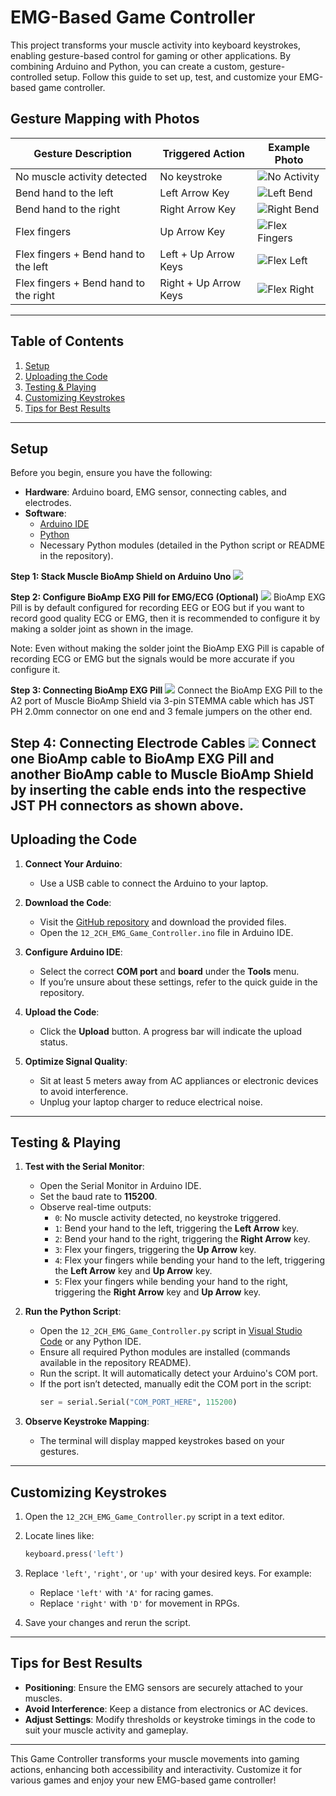 # EMG-Based Game Controller

This project transforms your muscle activity into keyboard keystrokes, enabling gesture-based control for gaming or other applications. By combining Arduino and Python, you can create a custom, gesture-controlled setup. Follow this guide to set up, test, and customize your EMG-based game controller.

## Gesture Mapping with Photos

| Gesture Description                  | Triggered Action            | Example Photo                          |
|--------------------------------------|-----------------------------|----------------------------------------|
| No muscle activity detected          | No keystroke                | ![No Activity](Media//0.jpg)|
| Bend hand to the left                | Left Arrow Key              | ![Left Bend](Media/1.jpg)    |
| Bend hand to the right               | Right Arrow Key             | ![Right Bend](Media/2.jpg)  |
| Flex fingers                         | Up Arrow Key                | ![Flex Fingers](Media/3.jpg) |
| Flex fingers + Bend hand to the left | Left + Up Arrow Keys        | ![Flex Left](Media/4.jpg)    |
| Flex fingers + Bend hand to the right| Right + Up Arrow Keys       | ![Flex Right](Media/5.jpg  )  |

---

## Table of Contents
1. [Setup](#setup)
2. [Uploading the Code](#uploading-the-code)
3. [Testing & Playing](#testing--playing)
4. [Customizing Keystrokes](#customizing-keystrokes)
5. [Tips for Best Results](#tips-for-best-results)

---

## Setup

Before you begin, ensure you have the following:
- **Hardware**: Arduino board, EMG sensor, connecting cables, and electrodes.
- **Software**: 
  - [Arduino IDE](https://www.arduino.cc/en/software)
  - [Python](https://www.python.org/downloads)
  - Necessary Python modules (detailed in the Python script or README in the repository).

**Step 1: Stack Muscle BioAmp Shield on Arduino Uno**
![](Media/step%201.gif)

**Step 2: Configure BioAmp EXG Pill for EMG/ECG (Optional)**
![](Media/Step%202.jpg)
BioAmp EXG Pill is by default configured for recording EEG or EOG but if you want to record good quality ECG or EMG, then it is recommended to configure it by making a solder joint as shown in the image.

Note: Even without making the solder joint the BioAmp EXG Pill is capable of recording ECG or EMG but the signals would be more accurate if you configure it.

**Step 3: Connecting BioAmp EXG Pill**
![](Media/step%203.gif)
Connect the BioAmp EXG Pill to the A2 port of Muscle BioAmp Shield via 3-pin STEMMA cable which has JST PH 2.0mm connector on one end and 3 female jumpers on the other end.

**Step 4: Connecting Electrode Cables**
![](Media/step%204.gif)
Connect one BioAmp cable to BioAmp EXG Pill and another BioAmp cable to Muscle BioAmp Shield by inserting the cable ends into the respective JST PH connectors as shown above.
---

## Uploading the Code

1. **Connect Your Arduino**:
   - Use a USB cable to connect the Arduino to your laptop.

2. **Download the Code**:
   - Visit the [GitHub repository](#) and download the provided files.
   - Open the `12_2CH_EMG_Game_Controller.ino` file in Arduino IDE.

3. **Configure Arduino IDE**:
   - Select the correct **COM port** and **board** under the **Tools** menu.
   - If you’re unsure about these settings, refer to the quick guide in the repository.

4. **Upload the Code**:
   - Click the **Upload** button. A progress bar will indicate the upload status.

5. **Optimize Signal Quality**:
   - Sit at least 5 meters away from AC appliances or electronic devices to avoid interference.
   - Unplug your laptop charger to reduce electrical noise.

---

## Testing & Playing

1. **Test with the Serial Monitor**:
   - Open the Serial Monitor in Arduino IDE.
   - Set the baud rate to **115200**.
   - Observe real-time outputs:
     - `0`: No muscle activity detected, no keystroke triggered.
     - `1`: Bend your hand to the left, triggering the **Left Arrow** key.
     - `2`: Bend your hand to the right, triggering the **Right Arrow** key.
     - `3`: Flex your fingers, triggering the **Up Arrow** key.
     - `4`: Flex your fingers while bending your hand to the left, triggering the **Left Arrow** key and **Up Arrow** key.
     - `5`: Flex your fingers while bending your hand to the right, triggering the **Right Arrow** key and **Up Arrow** key.

2. **Run the Python Script**:
   - Open the `12_2CH_EMG_Game_Controller.py` script in [Visual Studio Code](https://code.visualstudio.com/) or any Python IDE.
   - Ensure all required Python modules are installed (commands available in the repository README).
   - Run the script. It will automatically detect your Arduino's COM port.
   - If the port isn’t detected, manually edit the COM port in the script:
     ```python
     ser = serial.Serial("COM_PORT_HERE", 115200)
     ```

3. **Observe Keystroke Mapping**:
   - The terminal will display mapped keystrokes based on your gestures.

---

## Customizing Keystrokes

1. Open the `12_2CH_EMG_Game_Controller.py` script in a text editor.
2. Locate lines like:
   ```python
   keyboard.press('left')
   ```
3. Replace `'left'`, `'right'`, or `'up'` with your desired keys. For example:
   - Replace `'left'` with `'A'` for racing games.
   - Replace `'right'` with `'D'` for movement in RPGs.

4. Save your changes and rerun the script.

---

## Tips for Best Results

- **Positioning**: Ensure the EMG sensors are securely attached to your muscles.
- **Avoid Interference**: Keep a distance from electronics or AC devices.
- **Adjust Settings**: Modify thresholds or keystroke timings in the code to suit your muscle activity and gameplay.

---

This Game Controller transforms your muscle movements into gaming actions, enhancing both accessibility and interactivity. Customize it for various games and enjoy your new EMG-based game controller!
